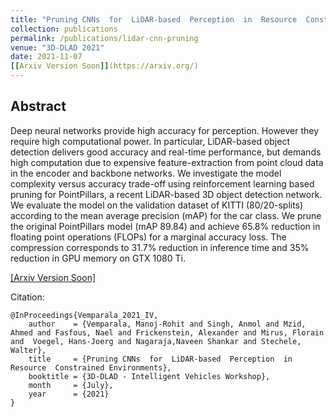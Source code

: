 ```yaml
---
title: "Pruning CNNs  for  LiDAR-based  Perception  in  Resource  Constrained Environments"
collection: publications
permalink: /publications/lidar-cnn-pruning
venue: "3D-DLAD 2021"
date: 2021-11-07
[[Arxiv Version Soon]](https://arxiv.org/)
---
```


## Abstract
Deep  neural  networks  provide  high  accuracy  for perception.  However  they  require  high  computational  power. In particular, LiDAR-based object detection delivers good accuracy and real-time performance, but demands high computation due   to   expensive   feature-extraction   from   point   cloud   data in  the  encoder  and  backbone  networks.  We  investigate  the model complexity versus accuracy trade-off using reinforcement learning based pruning for PointPillars, a recent LiDAR-based 3D  object  detection  network.  We  evaluate  the  model  on  the validation dataset of KITTI (80/20-splits) according to the mean average precision (mAP) for the car class. We prune the original PointPillars model (mAP 89.84) and achieve 65.8% reduction in floating point operations (FLOPs) for a marginal accuracy loss. The  compression  corresponds  to  31.7%  reduction  in  inference time  and  35%  reduction  in  GPU  memory  on  GTX  1080  Ti.

[[Arxiv Version Soon]](https://arxiv.org/)

Citation:
    
    @InProceedings{Vemparala_2021_IV,
        author    = {Vemparala, Manoj-Rohit and Singh, Anmol and Mzid, Ahmed and Fasfous, Nael and Frickenstein, Alexander and Mirus, Florain and  Voegel, Hans-Joerg and Nagaraja,Naveen Shankar and Stechele, Walter},
        title     = {Pruning CNNs  for  LiDAR-based  Perception  in  Resource  Constrained Environments},
        booktitle = {3D-DLAD - Intelligent Vehicles Workshop},
        month     = {July},
        year      = {2021}
    }